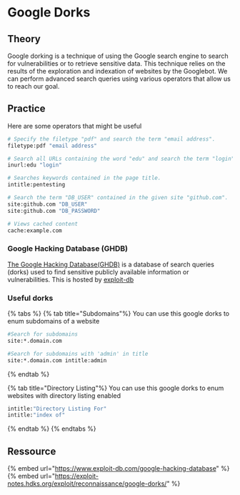 # Google Dorks

## Theory

Google dorking is a technique of using the Google search engine to search for vulnerabilities or to retrieve sensitive data. This technique relies on the results of the exploration and indexation of websites by the Googlebot.
We can perform advanced search queries using various operators that allow us to reach our goal.

## Practice

Here are some operators that might be useful
```bash
# Specify the filetype "pdf" and search the term "email address".
filetype:pdf "email address"

# Search all URLs containing the word "edu" and search the term "login" in the urls.
inurl:edu "login"

# Searches keywords contained in the page title.
intitle:pentesting

# Search the term "DB_USER" contained in the given site "github.com".
site:github.com "DB_USER"
site:github.com "DB_PASSWORD"

# Views cached content
cache:example.com
```

### Google Hacking Database (GHDB)

[The Google Hacking Database(GHDB)](https://www.exploit-db.com/google-hacking-database) is a database of search queries (dorks) used to find sensitive publicly available information or vulnerabilities. 
This is hosted by [exploit-db](https://www.exploit-db.com/)

### Useful dorks

{% tabs %}
{% tab title="Subdomains"%}
You can use this google dorks to enum subdomains of a website
```bash
#Search for subdomains 
site:*.domain.com

#Search for subdomains with 'admin' in title
site:*.domain.com intitle:admin
```
{% endtab %}

{% tab title="Directory Listing"%}
You can use this google dorks to enum websites with directory listing enabled
```bash
intitle:"Directory Listing For"
intitle:"index of"
```
{% endtab %}
{% endtabs %}

## Ressource

{% embed url="https://www.exploit-db.com/google-hacking-database" %}
{% embed url="https://exploit-notes.hdks.org/exploit/reconnaissance/google-dorks/" %}
